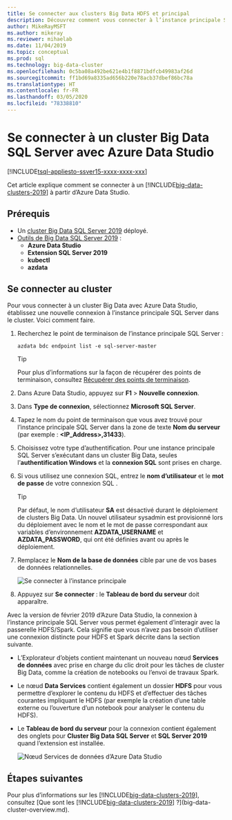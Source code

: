 ```yaml
---
title: Se connecter aux clusters Big Data HDFS et principal
description: Découvrez comment vous connecter à l’instance principale SQL Server et à la passerelle HDFS/Spark pour un cluster Big Data SQL Server.
author: MikeRayMSFT
ms.author: mikeray
ms.reviewer: mihaelab
ms.date: 11/04/2019
ms.topic: conceptual
ms.prod: sql
ms.technology: big-data-cluster
ms.openlocfilehash: 0c5ba08a492be621e4b1f8871bdfcb49983af26d
ms.sourcegitcommit: ff1bd69a8335ad656b220e78acb37dbef86bc78a
ms.translationtype: HT
ms.contentlocale: fr-FR
ms.lasthandoff: 03/05/2020
ms.locfileid: "78338810"
---
```

# <a name="connect-to-a-sql-server-big-data-cluster-with-azure-data-studio"></a>Se connecter à un cluster Big Data SQL Server avec Azure Data Studio

[!INCLUDE[tsql-appliesto-ssver15-xxxx-xxxx-xxx](../includes/tsql-appliesto-ssver15-xxxx-xxxx-xxx.md)]

Cet article explique comment se connecter à un [!INCLUDE[big-data-clusters-2019](../includes/ssbigdataclusters-ver15.md)] à partir d’Azure Data Studio.

## <a name="prerequisites"></a>Prérequis

- Un [cluster Big Data SQL Server 2019](deployment-guidance.md) déployé.
- [Outils de Big Data SQL Server 2019](deploy-big-data-tools.md) :
   - **Azure Data Studio**
   - **Extension SQL Server 2019**
   - **kubectl**
   - **azdata**

## <a id="master"></a> Se connecter au cluster

Pour vous connecter à un cluster Big Data avec Azure Data Studio, établissez une nouvelle connexion à l’instance principale SQL Server dans le cluster. Voici comment faire.

1. Recherchez le point de terminaison de l’instance principale SQL Server :

   ```
   azdata bdc endpoint list -e sql-server-master
   ```

   > [!TIP]
   > Pour plus d’informations sur la façon de récupérer des points de terminaison, consultez [Récupérer des points de terminaison](deployment-guidance.md#endpoints).

1. Dans Azure Data Studio, appuyez sur **F1** > **Nouvelle connexion**.

1. Dans **Type de connexion**, sélectionnez **Microsoft SQL Server**.

1. Tapez le nom du point de terminaison que vous avez trouvé pour l’instance principale SQL Server dans la zone de texte **Nom du serveur** (par exemple : **\<IP_Address\>,31433**). 

1. Choisissez votre type d’authentification. Pour une instance principale SQL Server s’exécutant dans un cluster Big Data, seules l’**authentification Windows** et la **connexion SQL** sont prises en charge. 

1. Si vous utilisez une connexion SQL, entrez le **nom d’utilisateur** et le **mot de passe** de votre connexion SQL .

   > [!TIP]
   > Par défaut, le nom d’utilisateur **SA** est désactivé durant le déploiement de clusters Big Data. Un nouvel utilisateur sysadmin est provisionné lors du déploiement avec le nom et le mot de passe correspondant aux variables d’environnement **AZDATA_USERNAME** et **AZDATA_PASSWORD**, qui ont été définies avant ou après le déploiement.

1. Remplacez le **Nom de la base de données** cible par une de vos bases de données relationnelles.

   ![Se connecter à l’instance principale](./media/connect-to-big-data-cluster/connect-to-cluster.png)

1. Appuyez sur **Se connecter** : le **Tableau de bord du serveur** doit apparaître.

Avec la version de février 2019 d’Azure Data Studio, la connexion à l’instance principale SQL Server vous permet également d’interagir avec la passerelle HDFS/Spark. Cela signifie que vous n’avez pas besoin d’utiliser une connexion distincte pour HDFS et Spark décrite dans la section suivante.

- L’Explorateur d’objets contient maintenant un nouveau nœud **Services de données** avec prise en charge du clic droit pour les tâches de cluster Big Data, comme la création de notebooks ou l’envoi de travaux Spark. 
- Le nœud **Data Services** contient également un dossier **HDFS** pour vous permettre d’explorer le contenu du HDFS et d’effectuer des tâches courantes impliquant le HDFS (par exemple la création d’une table externe ou l’ouverture d’un notebook pour analyser le contenu du HDFS).
- Le **Tableau de bord du serveur** pour la connexion contient également des onglets pour **Cluster Big Data SQL Server** et **SQL Server 2019** quand l’extension est installée.

   ![Nœud Services de données d’Azure Data Studio](./media/connect-to-big-data-cluster/connect-data-services-node.png)

## <a name="next-steps"></a>Étapes suivantes

Pour plus d’informations sur les [!INCLUDE[big-data-clusters-2019](../includes/ssbigdataclusters-ver15.md)], consultez [Que sont les [!INCLUDE[big-data-clusters-2019](../includes/ssbigdataclusters-ver15.md)] ?](big-data-cluster-overview.md).

